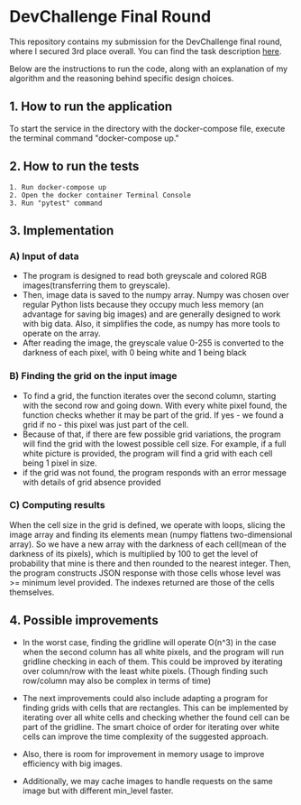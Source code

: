 # DevChallenge Final Round
This repository contains my submission for the DevChallenge final round, where I secured 3rd place overall. You can find the task description [here](https://docs.google.com/document/d/1QuUdFZ3fPTpMuq6sk1urZyVMuxt4nTVOD9-z69jk2M4/edit). 

Below are the instructions to run the code, along with an explanation of my algorithm and the reasoning behind specific design choices.

## 1. How to run the application
To start the service in the directory with the docker-compose file, execute the terminal command "docker-compose up."
## 2. How to run the tests
    1. Run docker-compose up
    2. Open the docker container Terminal Console
    3. Run "pytest" command

## 3. Implementation

### A) Input of data
- The program is designed to read both greyscale and colored RGB images(transferring them to greyscale).
- Then, image data is saved to the numpy array. Numpy was chosen over regular Python lists because
they occupy much less memory (an advantage for saving big images) and are generally designed to work with big data.
Also, it simplifies the code, as numpy has more tools to operate on the array.
- After reading the image, the greyscale value 0-255 is converted to the darkness of each pixel, with 0 being white and 1 being black
### B) Finding the grid on the input image
- To find a grid, the function iterates over the second column, starting with the second row and going down. With every white pixel found, the function checks whether it may be part of the grid. If yes - we found a grid if no -
this pixel was just part of the cell.
- Because of that, if there are few possible grid variations, the program will find the grid with the lowest possible cell size. For example, if a full white picture is provided, the program will find a grid with each cell being 1 pixel in size.
- if the grid was not found, the program responds with an error message with details of grid absence provided
### C) Computing results
When the cell size in the grid is defined, we operate with loops, slicing the image array and finding its elements mean (numpy flattens two-dimensional array). So we have a new array with the darkness of each cell(mean of the darkness of its pixels), which is multiplied by 100 to get the level of probability that mine is there and then rounded to the nearest integer. Then, the program constructs JSON response with those cells whose level was >= minimum level provided. The indexes returned are those of the cells themselves.

## 4. Possible improvements
- In the worst case, finding the gridline will operate O(n^3) in the case when the second column has all white pixels, and the program will run gridline checking in each of them. This could be improved by iterating over column/row with the least white pixels. (Though finding such row/column may also be complex in terms of time)

- The next improvements could also include adapting a program for finding grids with cells that are rectangles. This can be implemented by iterating over all white cells and checking whether the found cell can be part of the gridline. The smart choice of order for iterating over white cells can improve the time complexity of the suggested approach.

- Also, there is room for improvement in memory usage to improve efficiency with big images.

- Additionally, we may cache images to handle requests on the same image but with different min_level faster.
